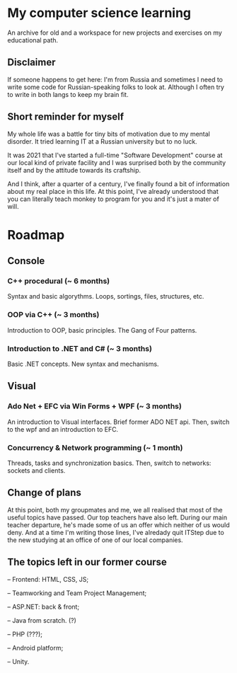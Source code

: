 # My computer science learning

An archive for old and a workspace for new projects and exercises on my educational path.

## Disclaimer

If someone happens to get here: I'm from Russia and sometimes I need to write
some code for Russian-speaking folks to look at. Although I often try to write in 
both langs to keep my brain fit.

## Short reminder for myself

My whole life was a battle for tiny bits of motivation due to my mental disorder.
It tried learning IT at a Russian university but to no luck.

It was 2021 that I've started a full-time "Software Development" course at our local kind of private facility and I was surprised both by the community itself and by the attitude towards its craftship.

And I think, after a quarter of a century, I've finally found a bit of information about my real place in this life. At this point, I've already understood that you can literally teach monkey to program for you and it's just a mater of will.

# Roadmap

## Console

### C++ procedural (~ 6 months)
 Syntax and basic algorythms. Loops, sortings, files, structures, etc.

### OOP via C++ (~ 3 months)
 Introduction to OOP, basic principles. The Gang of Four patterns.

### Introduction to .NET and C# (~ 3 months)
 Basic .NET concepts. New syntax and mechanisms.

## Visual

### Ado Net + EFC  via  Win Forms + WPF (~ 3 months)
 An introduction to Visual interfaces. Brief former ADO NET api.
 Then, switch to the wpf and an introduction to EFC.

### Concurrency & Network programming (~ 1 month)
 Threads, tasks and synchronization basics. Then, switch to networks: sockets and clients.

## Change of plans

 At this point, both my groupmates and me, we all realised that most of the useful topics have passed. Our top teachers have also left.
 During our main teacher departure, he's made some of us an offer which neither of us would deny. And at a time I'm writing those lines, I've alredady 
 quit ITStep due to the new studying at an office of one of our local companies.

## The topics left in our former course

– Frontend: HTML, CSS, JS;

– Teamworking and Team Project Management;

– ASP.NET: back & front;

– Java from scratch. (?)

– PHP (???);

– Android platform;

– Unity.

